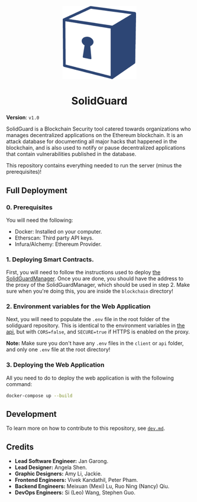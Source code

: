 <div align="center">
  <p align="center">
    <img src="./docs/img/solidguard-v1.png" width="200" alt="SolidGuard Logo"/>
  </p>
<h1>SolidGuard</h1>
</div>

**Version**: `v1.0`

SolidGuard is a Blockchain Security tool catered towards organizations who manages decentralized applications on the Ethereum blockchain. It is an attack database for documenting all major hacks that happened in the blockchain, and is also used to notify or pause decentralized applications that contain vulnerabilities published in the database.

This repository contains everything needed to run the server (minus the prerequisites)!

## Full Deployment

### 0. Prerequisites
You will need the following:
* Docker: Installed on your computer.
* Etherscan: Third party API keys.
* Infura/Alchemy: Ethereum Provider.

### 1. Deploying Smart Contracts.
First, you will need to follow the instructions used to deploy [the SolidGuardManager](./docs/blockchain.md). Once you are done, you should have the address to the proxy of the SolidGuardManager, which should be used in step 2. Make sure when you're doing this, you are inside the `blockchain` directory!

### 2. Environment variables for the Web Application
Next, you will need to populate the `.env` file in the root folder of the solidguard repository. This is identical to the environment variables in [the api](./docs/api.md#environment-variables), but with `CORS=false`, and `SECURE=true` if HTTPS is enabled on the proxy.

**Note:** Make sure you don't have any `.env` files in the `client` or `api` folder, and only one `.env` file at the root directory!

### 3. Deploying the Web Application
All you need to do to deploy the web application is with the following command:
```bash
docker-compose up --build
```

## Development
To learn more on how to contribute to this repository, see [`dev.md`](./docs/dev.md).

## Credits
* **Lead Software Engineer:** Jan Garong.
* **Lead Designer:** Angela Shen.
* **Graphic Designers:** Amy Li, Jackie.
* **Frontend Engineers:** Vivek Kandathil, Peter Pham.
* **Backend Engineers:** Meixuan (Mexi) Lu, Ruo Ning (Nancy) Qiu.
* **DevOps Engineers:** Si (Leo) Wang, Stephen Guo.
